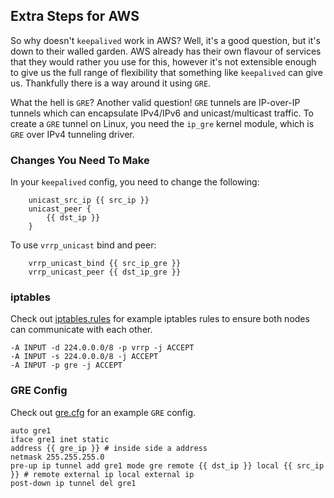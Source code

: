 ## Extra Steps for AWS

So why doesn't `keepalived` work in AWS? Well, it's a good question, but it's down to their walled garden. AWS already has their own flavour of services that they would rather you use for this, however it's not extensible enough to give us the full range of flexibility that something like `keepalived` can give us. Thankfully there is a way around it using `GRE`.

What the hell is `GRE`? Another valid question! `GRE` tunnels are IP-over-IP tunnels which can encapsulate IPv4/IPv6 and unicast/multicast traffic. To create a `GRE` tunnel on Linux, you need the `ip_gre` kernel module, which is `GRE` over IPv4 tunneling driver.

### Changes You Need To Make

In your `keepalived` config, you need to change the following:

```
    unicast_src_ip {{ src_ip }}
    unicast_peer {
        {{ dst_ip }}
    }
```

To use `vrrp_unicast` bind and peer:

```
    vrrp_unicast_bind {{ src_ip_gre }}
    vrrp_unicast_peer {{ dst_ip_gre }}
```

### iptables

Check out [iptables.rules](https://github.com/BlockMatrixNetwork/eos-bp-failover/blob/master/aws/iptables.rules) for example iptables rules to ensure both nodes can communicate with each other.

```
-A INPUT -d 224.0.0.0/8 -p vrrp -j ACCEPT
-A INPUT -s 224.0.0.0/8 -j ACCEPT
-A INPUT -p gre -j ACCEPT
```

### GRE Config

Check out [gre.cfg](https://github.com/BlockMatrixNetwork/eos-bp-failover/blob/master/aws/gre.cfg) for an example `GRE` config.

```
auto gre1
iface gre1 inet static
address {{ gre_ip }} # inside side a address
netmask 255.255.255.0
pre-up ip tunnel add gre1 mode gre remote {{ dst_ip }} local {{ src_ip }} # remote external ip local external ip
post-down ip tunnel del gre1
```
